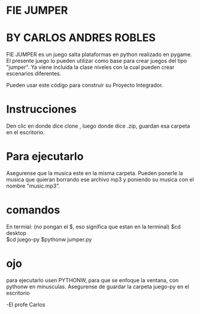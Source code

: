 # FIE JUMPER
# BY CARLOS ANDRES ROBLES

FIE JUMPER es un juego salta plataformas en python realizado en pygame. El presente juego lo pueden utilizar como base para crear juegos del tipo "jumper". Ya viene incluida la clase niveles con la cual pueden crear escenarios diferentes.

Pueden usar este código para construir su Proyecto Integrador.

# Instrucciones 

Den clic en donde dice clone , luego donde dice .zip, guardan esa carpeta en el escritorio. 

# Para ejecutarlo

Asegurense que la musica este en la misma carpeta. Pueden ponerle la musica que quieran borrando ese archivo mp3 y poniendo su musica con el nombre "music.mp3".

# comandos 

En termial: (no pongan el $, eso significa que estan en la terminal)
   $cd desktop  
   $cd juego-py
   $pythonw jumper.py

# ojo

para ejecutarlo usen PYTHONW, para que se enfoque la ventana, con pythonw en minusculas.
Asegurense de guardar la carpeta juego-py en el escritorio





-El profe Carlos


